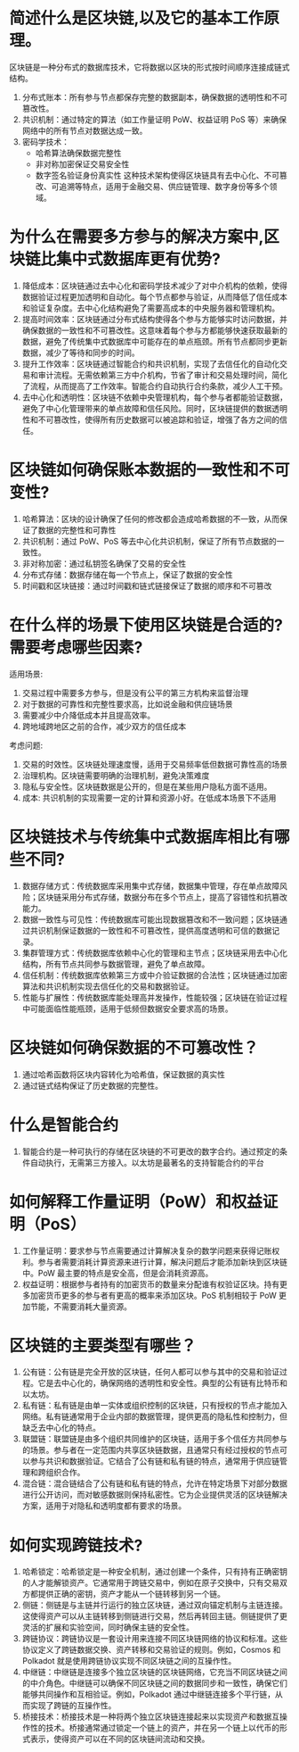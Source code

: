# 简述什么是区块链,以及它的基本工作原理。

区块链是一种分布式的数据库技术，它将数据以区块的形式按时间顺序连接成链式结构。

1. 分布式账本：所有参与节点都保存完整的数据副本，确保数据的透明性和不可篡改性。
2. 共识机制：通过特定的算法（如工作量证明 PoW、权益证明 PoS 等）来确保网络中的所有节点对数据达成一致。
3. 密码学技术：
   - 哈希算法确保数据完整性
   - 非对称加密保证交易安全性
   - 数字签名验证身份真实性
     这种技术架构使得区块链具有去中心化、不可篡改、可追溯等特点，适用于金融交易、供应链管理、数字身份等多个领域。

# 为什么在需要多方参与的解决方案中,区块链比集中式数据库更有优势?

1. 降低成本：区块链通过去中心化和密码学技术减少了对中介机构的依赖，使得数据验证过程更加透明和自动化。每个节点都参与验证，从而降低了信任成本和验证复杂度。去中心化结构避免了需要高成本的中央服务器和管理机构。
2. 提高时间效率：区块链通过分布式结构使得各个参与方能够实时访问数据，并确保数据的一致性和不可篡改性。这意味着每个参与方都能够快速获取最新的数据，避免了传统集中式数据库中可能存在的单点瓶颈。所有节点都同步更新数据，减少了等待和同步的时间。
3. 提升工作效率：区块链通过智能合约和共识机制，实现了去信任化的自动化交易和审计流程。无需依赖第三方中介机构，节省了审计和交易处理时间，简化了流程，从而提高了工作效率。智能合约自动执行合约条款，减少人工干预。
4. 去中心化和透明性：区块链不依赖中央管理机构，每个参与者都能验证数据，避免了中心化管理带来的单点故障和信任风险。同时，区块链提供的数据透明性和不可篡改性，使得所有历史数据可以被追踪和验证，增强了各方之间的信任。

# 区块链如何确保账本数据的一致性和不可变性?

1. 哈希算法：区块的设计确保了任何的修改都会造成哈希数据的不一致，从而保证了数据的完整性和可靠性
2. 共识机制：通过 PoW、PoS 等去中心化共识机制，保证了所有节点数据的一致性。
3. 非对称加密：通过私钥签名确保了交易的安全性
4. 分布式存储：数据存储在每一个节点上，保证了数据的安全性
5. 时间戳和区块链接：通过时间戳和链式链接保证了数据的顺序和不可篡改

# 在什么样的场景下使用区块链是合适的?需要考虑哪些因素?

适用场景:

1. 交易过程中需要多方参与，但是没有公平的第三方机构来监督治理
2. 对于数据的可靠性和完整性要求高，比如说金融和供应链场景
3. 需要减少中介降低成本并且提高效率。
4. 跨地域跨地区之前的合作，减少双方的信任成本

考虑问题:

1. 交易的时效性。区块链处理速度慢，适用于交易频率低但数据可靠性高的场景
2. 治理机构。区块链需要明确的治理机制，避免决策难度
3. 隐私与安全性。区块链数据是公开的，但是在某些用户隐私方面不适用。
4. 成本: 共识机制的实现需要一定的计算和资源小好。在低成本场景下不适用

# 区块链技术与传统集中式数据库相比有哪些不同?

1. 数据存储方式：传统数据库采用集中式存储，数据集中管理，存在单点故障风险；区块链采用分布式存储，数据分布在多个节点上，提高了容错性和抗篡改能力。
2. 数据一致性与可见性：传统数据库可能出现数据篡改和不一致问题；区块链通过共识机制保证数据的一致性和不可篡改性，提供高度透明和可信的数据记录。
3. 集群管理方式：传统数据库依赖中心化的管理和主节点；区块链采用去中心化结构，所有节点共同参与数据管理，避免了单点故障。
4. 信任机制：传统数据库依赖第三方或中介验证数据的合法性；区块链通过加密算法和共识机制实现去信任化的交易和数据验证。
5. 性能与扩展性：传统数据库能处理高并发操作，性能较强；区块链在验证过程中可能面临性能瓶颈，适用于低频但数据安全要求高的场景。

# 区块链如何确保数据的不可篡改性？

1. 通过哈希函数将区块内容转化为哈希值，保证数据的真实性
2. 通过链式结构保证了历史数据的完整性。

# 什么是智能合约

1. 智能合约是一种可执行的存储在区块链的不可更改的数字合约。通过预定的条件自动执行，无需第三方接入。以太坊是最著名的支持智能合约的平台

# 如何解释工作量证明（PoW）和权益证明（PoS）

1. 工作量证明：要求参与节点需要通过计算解决复杂的数学问题来获得记账权利。参与者需要消耗计算资源来进行计算，解决问题后才能添加新块到区块链中。PoW 最主要的特点是安全高，但是会消耗资源高。
2. 权益证明：根据参与者持有的加密货币的数量来分配谁有权验证区块。持有更多加密货币更多的参与者有更高的概率来添加区块。PoS 机制相较于 PoW 更加节能，不需要消耗大量资源。

# 区块链的主要类型有哪些？

1. 公有链：公有链是完全开放的区块链，任何人都可以参与其中的交易和验证过程。它是去中心化的，确保网络的透明性和安全性。典型的公有链有比特币和以太坊。
2. 私有链：私有链是由单一实体或组织控制的区块链，只有授权的节点才能加入网络。私有链通常用于企业内部的数据管理，提供更高的隐私性和控制力，但缺乏去中心化的特点。
3. 联盟链：联盟链是由多个组织共同维护的区块链，适用于多个信任方共同参与的场景。参与者在一定范围内共享区块链数据，且通常只有经过授权的节点可以参与共识和数据验证。它结合了公有链和私有链的特点，通常用于供应链管理和跨组织合作。
4. 混合链：混合链结合了公有链和私有链的特点，允许在特定场景下对部分数据进行公开访问，而对敏感数据则保持私密性。它为企业提供灵活的区块链解决方案，适用于对隐私和透明度都有要求的场景。

# 如何实现跨链技术?

1. 哈希锁定：哈希锁定是一种安全机制，通过创建一个条件，只有持有正确密钥的人才能解锁资产。它通常用于跨链交易中，例如在原子交换中，只有交易双方都提供正确的密钥，资产才能从一个链转移到另一个链。
2. 侧链：侧链是与主链并行运行的独立区块链，通过双向锚定机制与主链连接。这使得资产可以从主链转移到侧链进行交易，然后再转回主链。侧链提供了更灵活的扩展和实验空间，同时确保主链的安全性。
3. 跨链协议：跨链协议是一套设计用来连接不同区块链网络的协议和标准。这些协议定义了跨链数据交换、资产转移和交易验证的规则。例如，Cosmos 和 Polkadot 就是使用跨链协议实现不同区块链之间的互操作性。
4. 中继链：中继链是连接多个独立区块链的区块链网络，它充当不同区块链之间的中介角色。中继链可以确保不同区块链之间的数据同步和一致性，确保它们能够共同操作和互相验证。例如，Polkadot 通过中继链连接多个平行链，从而实现了跨链的互操作性。
5. 桥接技术：桥接技术是一种将两个独立区块链连接起来以实现资产和数据互操作性的技术。桥接通常通过锁定一个链上的资产，并在另一个链上以代币的形式表示，使得资产可以在不同的区块链间流动和交换。
